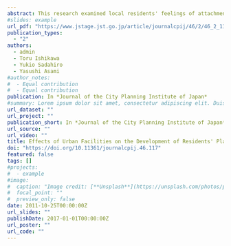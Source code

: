 ```yaml
---
abstract: This research examined local residents' feelings of attachment to urban facilities and to the city, through an on-site questionnaire survey. Three groups of residents were identified in terms of their levels of attachment to the city. One group had a relatively low attachment, and the other two groups had a higher attachment but differed in the degrees of sense of belonging and desire for permanence. Detailed analyses of the characteristics of these three groups showed that the feeling of attachment to the city was related to the feeling of attachment to urban facilities and the attributes of residents. These results suggest the possibility of enhancing residents' place attachment through the practice of urban planning, for example, providing ideas for the construction and maintenance of urban facilities.
#slides: example
url_pdf: "https://www.jstage.jst.go.jp/article/journalcpij/46/2/46_2_117/_pdf/-char/en"
publication_types:
  - "2"
authors:
  - admin
  - Toru Ishikawa
  - Yukio Sadahiro
  - Yasushi Asami
#author_notes:
#  - Equal contribution
#  - Equal contribution
publication: In *Journal of the City Planning Institute of Japan*
#summary: Lorem ipsum dolor sit amet, consectetur adipiscing elit. Duis posuere tellus ac convallis placerat. Proin tincidunt magna sed ex sollicitudin condimentum.
url_dataset: ""
url_project: ""
publication_short: In *Journal of the City Planning Institute of Japan*
url_source: ""
url_video: ""
title: Effects of Urban Facilities on the Development of Residents' Place Attachment
doi: "https://doi.org/10.11361/journalcpij.46.117"
featured: false
tags: []
#projects:
#  - example
#image:
#  caption: "Image credit: [**Unsplash**](https://unsplash.com/photos/pLCdAaMFLTE)"
#  focal_point: ""
#  preview_only: false
date: 2011-10-25T00:00:00Z
url_slides: ""
publishDate: 2017-01-01T00:00:00Z
url_poster: ""
url_code: ""
---
```

<!--
{{% callout note %}}
Click the *Cite* button above to demo the feature to enable visitors to import publication metadata into their reference management software.
{{% /callout %}}

{{% callout note %}}
Create your slides in Markdown - click the *Slides* button to check out the example.
{{% /callout %}}

Supplementary notes can be added here, including [code, math, and images](https://wowchemy.com/docs/writing-markdown-latex/).
--!>
